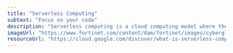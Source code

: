 ```yaml
---
title: "Serverless Computing"
subtext: "Focus on your code"
description: "Serverless computing is a cloud computing model where the cloud provider runs the server, and dynamically manages the allocation of machine resources. You don't have to worry about managing servers; you just focus on your code. It's like renting a car instead of owning one. You get to use it when you need it without worrying about maintenance."
imageUrl: "https://www.fortinet.com/content/dam/fortinet/images/cyberglossary/serverless-computing.png"
resourceUrl: "https://cloud.google.com/discover/what-is-serverless-computing"
---
```

